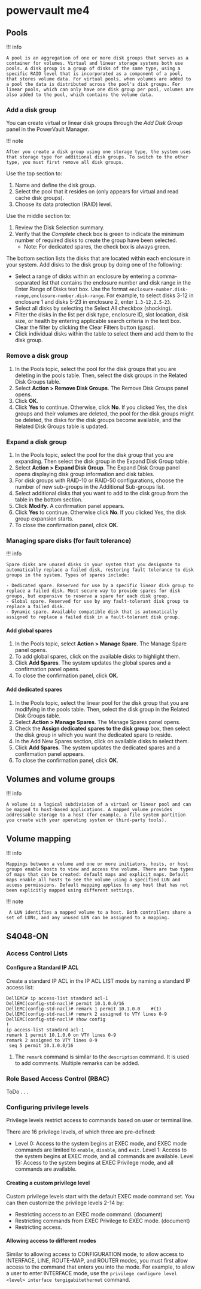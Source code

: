 # powervault me4

## Pools

!!! info

    A pool is an aggregation of one or more disk groups that serves as a container for volumes. Virtual and linear storage systems both use pools. A disk group is a group of disks of the same type, using a specific RAID level that is incorporated as a component of a pool, that stores volume data. For virtual pools, when volumes are added to a pool the data is distributed across the pool's disk groups. For linear pools, which can only have one disk group per pool, volumes are also added to the pool, which contains the volume data.

### Add a disk group

You can create virtual or linear disk groups through the *Add Disk Group* panel in the PowerVault Manager.

!!! note

    After you create a disk group using one storage type, the system uses that storage type for additional disk groups. To switch to the other type, you must first remove all disk groups.

Use the top section to:

1. Name and define the disk group.
2. Select the pool that it resides on (only appears for virtual and read cache disk groups).
3. Choose its data protection (RAID) level.

Use the middle section to:

1. Review the Disk Selection summary.
2. Verify that the *Complete* check box is green to indicate the minimum number of required disks to create the group have been selected.
      - Note: For dedicated spares, the check box is always green.

The bottom section lists the disks that are located within each enclosure in your system. Add disks to the disk group by doing one of the following:

- Select a range of disks within an enclosure by entering a comma-separated list that contains the enclosure number and disk range in the Enter Range of Disks text box. Use the format `enclosure-number.disk-range,enclosure-number.disk-range`. For example, to select disks 3-12 in enclosure 1 and disks 5-23 in enclosure 2, enter `1.3-12,2.5-23`.
- Select all disks by selecting the Select All checkbox (shocking).
- Filter the disks in the list per disk type, enclosure ID, slot location, disk size, or health by entering applicable search criteria in the text box. Clear the filter by clicking the Clear Filters button (gasp).
- Click individual disks within the table to select them and add them to the disk group.

### Remove a disk group

1. In the Pools topic, select the pool for the disk groups that you are deleting in the pools table. Then, select the disk groups in the Related Disk Groups table.
2. Select **Action > Remove Disk Groups**. The Remove Disk Groups panel opens.
3. Click **OK**.
4. Click **Yes** to continue. Otherwise, click **No**. If you clicked Yes, the disk groups and their volumes are deleted, the pool for the disk groups might be deleted, the disks for the disk groups become available, and the Related Disk Groups table is updated.

### Expand a disk group

1. In the Pools topic, select the pool for the disk group that you are expanding. Then select the disk group in the Expand Disk Group table.
2. Select **Action > Expand Disk Group**. The Expand Disk Group panel opens displaying disk group information and disk tables.
3. For disk groups with RAID-10 or RAID-50 configurations, choose the number of new sub-groups in the Additional Sub-groups list.
4. Select additional disks that you want to add to the disk group from the table in the bottom section.
5. Click **Modify**. A confirmation panel appears.
6. Click **Yes** to continue. Otherwise click **No**. If you clicked Yes, the disk group expansion starts.
7. To close the confirmation panel, click **OK**.

### Managing spare disks (for fault tolerance)

!!! info

    Spare disks are unused disks in your system that you designate to automatically replace a failed disk, restoring fault tolerance to disk groups in the system. Types of spares include:

    - Dedicated spare. Reserved for use by a specific linear disk group to replace a failed disk. Most secure way to provide spares for disk groups, but expensive to reserve a spare for each disk group.
    - Global spare. Reserved for use by any fault-tolerant disk group to replace a failed disk.
    - Dynamic spare. Available compatible disk that is automatically assigned to replace a failed disk in a fault-tolerant disk group.

#### Add global spares

1. In the Pools topic, select **Action > Manage Spare**. The Manage Spare panel opens.
2. To add global spares, click on the available disks to highlight them.
3. Click **Add Spares**. The system updates the global spares and a confirmation panel opens.
4. To close the confirmation panel, click **OK**.

#### Add dedicated spares

1. In the Pools topic, select the linear pool for the disk group that you are modifying in the pools table. Then, select the disk group in the Related Disk Groups table.
2. Select **Action > Manage Spares**. The Manage Spares panel opens.
3. Check the **Assign dedicated spares to the disk group** box, then select the disk group in which you want the dedicated spare to reside.
4. In the Add New Spares section, click on available disks to select them.
5. Click **Add Spares**. The system updates the dedicated spares and a confirmation panel appears.
6. To close the confirmation panel, click **OK**.

## Volumes and volume groups

!!! info

    A volume is a logical subdivision of a virtual or linear pool and can be mapped to host-based applications. A mapped volume provides addressable storage to a host (for example, a file system partition you create with your operating system or third-party tools).

## Volume mapping

!!! info

    Mappings between a volume and one or more initiators, hosts, or host groups enable hosts to view and access the volume. There are two types of maps that can be created: default maps and explicit maps. Default maps enable all hosts to see the volume using a specified LUN and access permissions. Default mapping applies to any host that has not been explicitly mapped using different settings.

!!! note

     A LUN identifies a mapped volume to a host. Both controllers share a set of LUNs, and any unused LUN can be assigned to a mapping.

## S4048-ON

### Access Control Lists

#### Configure a Standard IP ACL

Create a standard IP ACL in the IP ACL LIST mode by naming a standard IP access list:

```shell
DellEMC# ip access-list standard acl-1
DellEMC(config-std-nacl)# permit 10.1.0.0/16
DellEMC(config-std-nacl)# remark 1 permit 10.1.0.0    #(1)
DellEMC(config-std-nacl)# remark 2 assigned to VTY lines 0-9
DellEMC(config-std-nacl)# show config
!
ip access-list standard acl-1
remark 1 permit 10.1.0.0 on VTY lines 0-9
remark 2 assigned to VTY lines 0-9
 seq 5 permit 10.1.0.0/16
```

1. The `remark` command is similar to the `description` command. It is used to add comments. Multiple remarks can be added.

### Role Based Access Control (RBAC)

ToDo . . .

### Configuring privilege levels

Privilege levels restrict access to commands based on user or terminal line.

There are 16 privilege levels, of which three are pre-defined:

- Level 0: Access to the system begins at EXEC mode, and EXEC mode commands are limited to `enable`,
`disable`, and `exit`.
Level 1: Access to the system begins at EXEC mode, and all commands are available.
Level 15: Access to the system begins at EXEC Privilege mode, and all commands are available.

#### Creating a custom privilege level

Custom privilege levels start with the default EXEC mode command set. You can then customize the privilege levels 2-14 by:

- Restricting access to an EXEC mode command. (document)
- Restricting commands from EXEC Privilege to EXEC mode. (document)
- Restricting access.

#### Allowing access to different modes

Similar to allowing access to CONFIGURATION mode, to allow access to INTERFACE, LINE, ROUTE-MAP, and ROUTER modes,
you must first allow access to the command that enters you into the mode. For example, to allow a user to enter INTERFACE
mode, use the `privilege configure level <level> interface tengigabitethernet` command.

